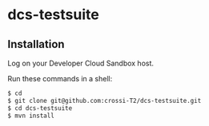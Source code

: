 # dcs-testsuite

## Installation 

Log on your Developer Cloud Sandbox host.

Run these commands in a shell:

```bash
$ cd
$ git clone git@github.com:crossi-T2/dcs-testsuite.git
$ cd dcs-testsuite
$ mvn install
```
